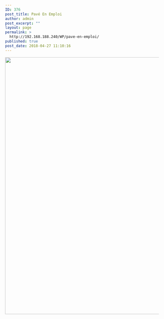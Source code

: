 ```yaml
---
ID: 376
post_title: Pavé En Emploi
author: admin
post_excerpt: ""
layout: page
permalink: >
  http://192.168.188.240/WP/pave-en-emploi/
published: true
post_date: 2018-04-27 11:10:16
---
```

<a href="http://192.168.188.240/WP/wp-content/uploads/2018/04/Pave_emploi.gif"><img class="aligncenter size-full wp-image-371" src="http://192.168.188.240/WP/wp-content/uploads/2018/04/Pave_emploi.gif" alt="" width="1598" height="843" /></a>